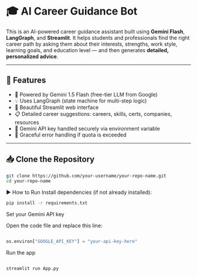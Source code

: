 # 🎓 AI Career Guidance Bot

This is an AI-powered career guidance assistant built using **Gemini Flash**, **LangGraph**, and **Streamlit**. It helps students and professionals find the right career path by asking them about their interests, strengths, work style, learning goals, and education level — and then generates **detailed, personalized advice**.

---

## 📌 Features

- 🤖 Powered by Gemini 1.5 Flash (free-tier LLM from Google)
- 💡 Uses LangGraph (state machine for multi-step logic)
- 💬 Beautiful Streamlit web interface
- 📋 Detailed career suggestions: careers, skills, certs, companies, resources
- 🔐 Gemini API key handled securely via environment variable
- 🚫 Graceful error handling if quota is exceeded

---

## 📥 Clone the Repository

```bash
git clone https://github.com/your-username/your-repo-name.git
cd your-repo-name
```
▶️ How to Run
Install dependencies (if not already installed):

```bash
pip install -r requirements.txt
```

Set your Gemini API key

Open the code file and replace this line:

```python

os.environ["GOOGLE_API_KEY"] = "your-api-key-here"
```

Run the app

```bash

streamlit run App.py
```
